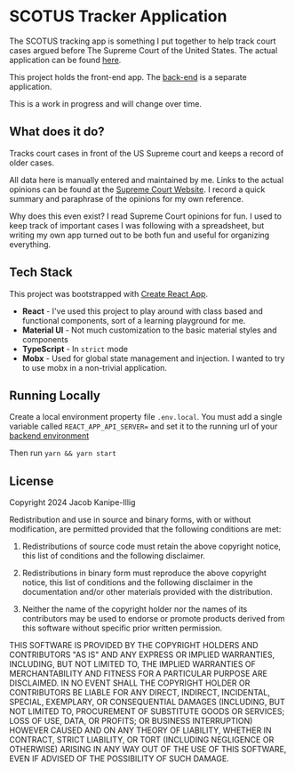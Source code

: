# SCOTUS Tracker Application
The SCOTUS tracking app is something I put together to help track court cases argued before The Supreme Court of the United States. The actual application can be found [here](https://scotus.jacobhyphenated.com/).

This project holds the front-end app. The [back-end](https://github.com/jacobhyphenated/scotus-server) is a separate application.

This is a work in progress and will change over time.

## What does it do?
Tracks court cases in front of the US Supreme court and keeps a record of older cases.

All data here is manually entered and maintained by me. Links to the actual opinions can be found at the [Supreme Court Website](https://www.supremecourt.gov/opinions/slipopinion). I record a quick summary and paraphrase of the opinions for my own reference.

Why does this even exist? I read Supreme Court opinions for fun. I used to keep track of important cases I was following with a spreadsheet, but writing my own app turned out to be both fun and useful for organizing everything.

## Tech Stack

This project was bootstrapped with [Create React App](https://github.com/facebook/create-react-app).

* **React** - I've used this project to play around with class based and functional components, sort of a learning playground for me.
* **Material UI** - Not much customization to the basic material styles and components
* **TypeScript** - In `strict` mode
* **Mobx** - Used for global state management and injection. I wanted to try to use mobx in a non-trivial application.

## Running Locally
Create a local environment property file `.env.local`. You must add a single variable called `REACT_APP_API_SERVER=` and set it to the running url of your [backend environment](https://github.com/jacobhyphenated/scotus-server)

Then run `yarn && yarn start`

## License
Copyright 2024 Jacob Kanipe-Illig

Redistribution and use in source and binary forms, with or without modification, are permitted provided that the following conditions are met:

1. Redistributions of source code must retain the above copyright notice, this list of conditions and the following disclaimer.

2. Redistributions in binary form must reproduce the above copyright notice, this list of conditions and the following disclaimer in the documentation and/or other materials provided with the distribution.

3. Neither the name of the copyright holder nor the names of its contributors may be used to endorse or promote products derived from this software without specific prior written permission.

THIS SOFTWARE IS PROVIDED BY THE COPYRIGHT HOLDERS AND CONTRIBUTORS "AS IS" AND ANY EXPRESS OR IMPLIED WARRANTIES, INCLUDING, BUT NOT LIMITED TO, THE IMPLIED WARRANTIES OF MERCHANTABILITY AND FITNESS FOR A PARTICULAR PURPOSE ARE DISCLAIMED. IN NO EVENT SHALL THE COPYRIGHT HOLDER OR CONTRIBUTORS BE LIABLE FOR ANY DIRECT, INDIRECT, INCIDENTAL, SPECIAL, EXEMPLARY, OR CONSEQUENTIAL DAMAGES (INCLUDING, BUT NOT LIMITED TO, PROCUREMENT OF SUBSTITUTE GOODS OR SERVICES; LOSS OF USE, DATA, OR PROFITS; OR BUSINESS INTERRUPTION) HOWEVER CAUSED AND ON ANY THEORY OF LIABILITY, WHETHER IN CONTRACT, STRICT LIABILITY, OR TORT (INCLUDING NEGLIGENCE OR OTHERWISE) ARISING IN ANY WAY OUT OF THE USE OF THIS SOFTWARE, EVEN IF ADVISED OF THE POSSIBILITY OF SUCH DAMAGE.
